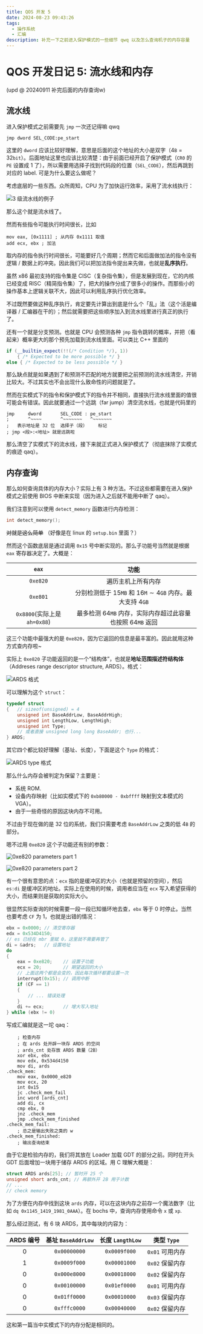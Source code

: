 ```yaml
---
title: QOS 开发 5
date: 2024-08-23 09:43:26
tags:
  - 操作系统
  - 汇编
description: 补充一下之前进入保护模式的一些细节 qwq 以及怎么查询机子的内存容量
---
```


# QOS 开发日记 5: 流水线和内存

(upd @ 20240911 补完后面的内存查询w)

## 流水线

进入保护模式之前需要先 `jmp` 一次还记得嘛 qwq

```x86asm
jmp dword SEL_CODE:pe_start
```

这里的 `dword` 应该比较好理解，意思是后面的这个地址的大小是双字（$4\texttt B = 32\texttt{bit}$）。后面地址这里也应该比较清楚：由于前面已经开启了保护模式（`CR0` 的 `PE` 设置成 1 了），所以需要用选择子找到代码段的位置（`SEL_CODE`），然后再跳到对应的 label. 可是为什么要这么做呢？

考虑底层的一些东西。众所周知，CPU 为了加快运行效率，采用了流水线执行：

![3 级流水线的例子](pipeline.png)

那么这个就是流水线了。

然而有些指令可能执行时间很长，比如

```x86asm
mov eax, [0x1111] ; 从内存 0x1111 取值
add ecx, ebx ; 加法
```

取内存的指令执行时间很长，可能要好几个周期；然而它和后面做加法的指令没有逻辑 / 数据上的冲突。因此我们可以把加法指令提出来先做，也就是**乱序执行**。

虽然 x86 最初支持的指令集是 CISC（复杂指令集），但是发展到现在，它的内核已经变成 RISC（精简指令集）了，把大的操作分成了很多小的操作。而那些小的操作基本上逻辑关联不大，因此可以利用乱序执行优化效率。

不过既然要做这种乱序执行，肯定要先计算出到底是什么个「乱」法（这个活是编译器 / 汇编器在干的）；然后就需要把这些顺序加入到流水线里进行真正的执行了。

还有一个就是分支预测。也就是 CPU 会预测各种 `jmp` 指令跳转的概率，并把（看起来）概率更大的那个预先加载到流水线里面。可以类比 C++ 里面的

```cpp
if (__builtin_expect(!!(/* Condition */), 1))
    { /* Expected to be more possible */ }
else { /* Expected to be less possible */ }
```

那么缺点就是如果遇到了和预测不匹配的地方就要把之前预测的流水线清空，开销比较大。不过其实也不会出现什么致命性的问题就是了。

然而在实模式下的指令和保护模式下的指令并不相同，直接执行流水线里面的值很可能会有错误。因此就要通过一个远跳（far jump）清空流水线，也就是代码里的

```x86asm
jmp     dword       SEL_CODE : pe_start
;       ^~~~~       ^~~~~~~~   ^~~~~~~~
;   表示地址是 32 位  选择子（段）    标记
; jmp <段>:<地址> 就是远跳啦
```

那么清空了实模式下的流水线，接下来就正式进入保护模式了（彻底抹除了实模式的痕迹 qaq）。

## 内存查询

那么如何查询具体的内存大小？实际上有 3 种方法。不过这些都需要在进入保护模式之前使用 BIOS 中断来实现（因为进入之后就不能用中断了 qaq）。

我们注意到可以使用 `detect_memory` 函数进行内存检测：

```c
int detect_memory();
```

~~对就是这么简单~~ （好像是在 linux 的 `setup.bin` 里面？）

然而这个函数底层是通过调用 `0x15` 号中断实现的。那么子功能号当然就是根据 `eax` 寄存器决定了。大概是：

|`eax`|功能|
|:---:|:-:|
|`0xe820`|遍历主机上所有内存|
|`0xe801`|分别检测低于 $15\texttt{MB}$ 和 $16\texttt{M}\sim 4\texttt{GB}$ 内存。最大支持 $4\texttt{GB}$|
|`0x8800`(实际上是 `ah=0x88`)|最多检测 $64\texttt{MB}$ 内存，实际内存超过此容量也按照 $64\texttt{MB}$ 返回|

这三个功能中最强大的是 `0xe820`，因为它返回的信息是最丰富的。因此就用这种方式查内存啦~

实际上 `0xe820` 子功能返回的是一个“结构体”，也就是**地址范围描述符结构体**（Addreses range descriptor structure, ARDS）。格式：

![ARDS 格式](ARDS.jpg)

可以理解为这个 `struct`：

```c
typedef struct
{   // sizeof(unsigned) = 4
    unsigned int BaseAddrLow, BaseAddrHigh;
    unsigned int LengthLow, LengthHigh;
    unsigned int Type;
    // 或者直接 unsigned long long BaseAddr; 也行...
} ARDS;
```

其它四个都比较好理解（基址、长度），下面是这个 `Type` 的格式：

![ARDS type 格式](ARDS-type.jpg)

那么什么内存会被判定为保留？主要是：

- 系统 ROM.
- 设备内存映射（比如实模式下的 `0xb80000 - 0xbffff` 映射到文本模式的 VGA）。
- 由于一些奇怪的原因这块内存不可用。

不过由于现在做的是 $32$ 位的系统，我们只需要考虑 `BaseAddrLow` 之类的低 $4\texttt B$ 的部分。

嗯不过用 `0xe820` 这个子功能还有别的参数：

![0xe820 parameters part 1](e820-param.jpg)

![0xe820 parameters part 2](e820-param-2.jpg)

有一个很有意思的点：`ecx` 指的是缓冲区的大小（也就是预留的空间），然后 `es:di` 是缓冲区的地址。实际上在使用的时候，调用者应当在 `ecx` 写入希望获得的大小，而结果则是获取的实际大小。

很显然实际查询的时候需要一段一段已知循环地去查，`ebx` 等于 $0$ 时停止。当然也要考虑 `CF` 为 $1$，也就是出错的情况：

```c
ebx = 0x0000; // 清空寄存器
edx = 0x534D4150;
// es 已经在 mbr 里赋 0，这里就不需要再管了
di = &adrs;   // 设置地址
do
{
    eax = 0xe820;    // 设置子功能
    ecx = 20;        // 期望返回的大小
    // 上面这两个都是会变的，因此每次循环都要设置一次
    interrupt(0x15); // 调用中断
    if (CF == 1)
    {
        // ... 错误处理
    }
    di += ecx;       // 增大写入地址
} while (ebx != 0)
```

写成汇编就是这一坨 qaq：

```x86asm
    ; 检查内存
    ; 在 ards 处开辟一块存 ARDS 的空间
    ; ards_cnt 处存放 ARDS 数量（2B）
    xor ebx, ebx
    mov edx, 0x534d4150
    mov di, ards
.check_mem:
    mov eax, 0x0000_e820
    mov ecx, 20
    int 0x15
    jc .check_mem_fail
    inc word [ards_cnt]
    add di, cx
    cmp ebx, 0
    jnz .check_mem
    jmp .check_mem_finished
.check_mem_fail:
    ; 总之是输出失败之类的 w
.check_mem_finished:
    ; 输出查询结束
```

由于它是检验内存的，我们将其放在 Loader 加载 GDT 的部分之前。同时在开头 GDT 后面增加一块用于储存 ARDS 的区域。用 C 理解大概是：

```c
struct ARDS ards[25]; // 暂时开 25 个
unsigned short ards_cnt; // 再额外开 2B 用于计数
// ...
// check memory
```

为了方便在内存中找到这块 `ards` 内存，可以在这块内存之前存一个魔法数字（比如 `dq 0x1145_1419_1981_0AAA`）。在 bochs 中，查询内存使用命令 `x` 或 `xp`.

那么经过测试，有 $6$ 块 ARDS，其中每块的内容为：

|ARDS 编号|基址 `BaseAddrLow`|长度 `LangthLow`|类型 `Type`|
|:------:|:----------------:|:-------------:|:--------:|
|$0$|`0x00000000`|`0x0009f000`|`0x01` 可用内存|
|$1$|`0x0009f000`|`0x00001000`|`0x02` 保留内存|
|$0$|`0x000e8000`|`0x00018000`|`0x02` 保留内存|
|$0$|`0x00100000`|`0x01ef0000`|`0x01` 可用内存|
|$0$|`0x01ff0000`|`0x00010000`|`0x03` 保留内存|
|$0$|`0xfffc0000`|`0x00040000`|`0x02` 保留内存|

这和第一篇当中实模式下的内存分配是相同的。
